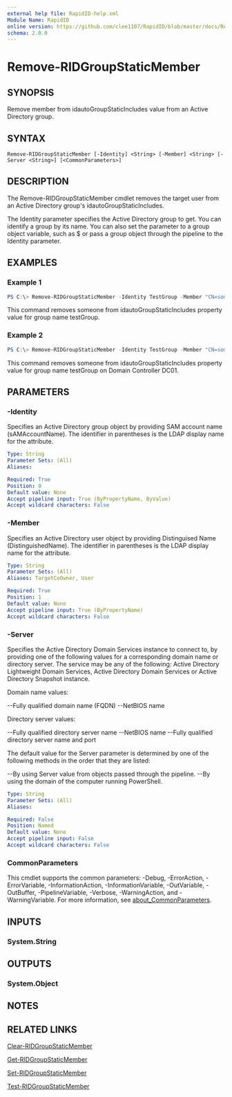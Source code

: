 ```yaml
---
external help file: RapidID-help.xml
Module Name: RapidID
online version: https://github.com/clee1107/RapidID/blob/master/docs/Remove-RIDGroupStaticMember.md
schema: 2.0.0
---
```


# Remove-RIDGroupStaticMember

## SYNOPSIS
Remove member from idautoGroupStaticIncludes value from an Active Directory group.

## SYNTAX

```
Remove-RIDGroupStaticMember [-Identity] <String> [-Member] <String> [-Server <String>] [<CommonParameters>]
```

## DESCRIPTION
The Remove-RIDGroupStaticMember cmdlet removes the target user from an Active Directory group's idautoGroupStaticIncludes.

The Identity parameter specifies the Active Directory group to get. You can identify a group by its name. You can also set the parameter to a group object variable, such as $<localGroupObject> or pass a group object through the pipeline to the Identity parameter.

## EXAMPLES

### Example 1
```powershell
PS C:\> Remove-RIDGroupStaticMember -Identity TestGroup -Member "CN=someone,OU=Users,DC=Domain,DC=Local"
```

This command removes someone from idautoGroupStaticIncludes property value for group name testGroup.

### Example 2
```powershell
PS C:\> Remove-RIDGroupStaticMember -Identity TestGroup -Member "CN=someone,OU=Users,DC=Domain,DC=Local" -Server DC01
```

This command removes someone from idautoGroupStaticIncludes property value for group name testGroup on Domain Controller DC01.

## PARAMETERS

### -Identity
Specifies an Active Directory group object by providing SAM account name (sAMAccountName). The identifier in parentheses is the LDAP display name for the attribute.

```yaml
Type: String
Parameter Sets: (All)
Aliases:

Required: True
Position: 0
Default value: None
Accept pipeline input: True (ByPropertyName, ByValue)
Accept wildcard characters: False
```

### -Member
Specifies an Active Directory user object by providing Distinguised Name (DistinguishedName). The identifier in parentheses is the LDAP display name for the attribute.

```yaml
Type: String
Parameter Sets: (All)
Aliases: TargetCoOwner, User

Required: True
Position: 1
Default value: None
Accept pipeline input: True (ByPropertyName)
Accept wildcard characters: False
```

### -Server
Specifies the Active Directory Domain Services instance to connect to, by providing one of the following values for a corresponding domain name or directory server. The service may be any of the following: Active Directory Lightweight Domain Services, Active Directory Domain Services or Active Directory Snapshot instance.

Domain name values:

--Fully qualified domain name (FQDN)
--NetBIOS name

Directory server values:

--Fully qualified directory server name
--NetBIOS name
--Fully qualified directory server name and port

The default value for the Server parameter is determined by one of the following methods in the order that they are listed:

--By using Server value from objects passed through the pipeline.
--By using the domain of the computer running PowerShell.
```yaml
Type: String
Parameter Sets: (All)
Aliases:

Required: False
Position: Named
Default value: None
Accept pipeline input: False
Accept wildcard characters: False
```

### CommonParameters
This cmdlet supports the common parameters: -Debug, -ErrorAction, -ErrorVariable, -InformationAction, -InformationVariable, -OutVariable, -OutBuffer, -PipelineVariable, -Verbose, -WarningAction, and -WarningVariable. For more information, see [about_CommonParameters](http://go.microsoft.com/fwlink/?LinkID=113216).

## INPUTS

### System.String

## OUTPUTS

### System.Object
## NOTES

## RELATED LINKS
[Clear-RIDGroupStaticMember](https://github.com/clee1107/RapidID/blob/master/docs/Clear-RIDGroupStaticMember.md)

[Get-RIDGroupStaticMember](https://github.com/clee1107/RapidID/blob/master/docs/Get-RIDGroupStaticMember.md)

[Set-RIDGroupStaticMember](https://github.com/clee1107/RapidID/blob/master/docs/Set-RIDGroupStaticMember.md)

[Test-RIDGroupStaticMember](https://github.com/clee1107/RapidID/blob/master/docs/Test-RIDGroupStaticMember.md)